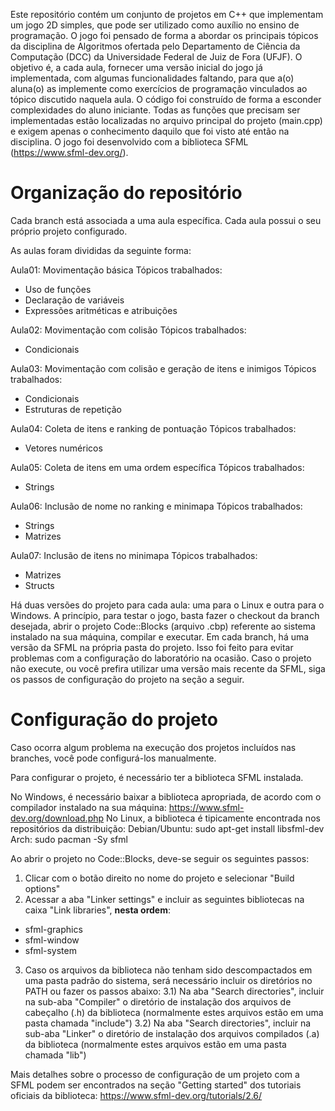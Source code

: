 Este repositório contém um conjunto de projetos em C++ que implementam um jogo 2D simples, que pode ser utilizado como auxílio no ensino de programação. O jogo foi pensado de forma a abordar os principais tópicos da disciplina de Algoritmos ofertada pelo Departamento de Ciência da Computação (DCC) da Universidade Federal de Juiz de Fora (UFJF). O objetivo é, a cada aula, fornecer uma versão inicial do jogo já implementada, com algumas funcionalidades faltando, para que a(o) aluna(o) as implemente como exercícios de programação vinculados ao tópico discutido naquela aula. O código foi construído de forma a esconder complexidades do aluno iniciante. Todas as funções que precisam ser implementadas estão localizadas no arquivo principal do projeto (main.cpp) e exigem apenas o conhecimento daquilo que foi visto até então na disciplina. O jogo foi desenvolvido com a biblioteca SFML (https://www.sfml-dev.org/).


# Organização do repositório
Cada branch está associada a uma aula específica. Cada aula possui o seu próprio projeto configurado.

As aulas foram divididas da seguinte forma:

Aula01: Movimentação básica
Tópicos trabalhados: 
- Uso de funções
- Declaração de variáveis
- Expressões aritméticas e atribuições

Aula02: Movimentação com colisão
Tópicos trabalhados:
- Condicionais

Aula03: Movimentação com colisão e geração de itens e inimigos
Tópicos trabalhados:
- Condicionais
- Estruturas de repetição

Aula04: Coleta de itens e ranking de pontuação
Tópicos trabalhados:
- Vetores numéricos

Aula05: Coleta de itens em uma ordem específica
Tópicos trabalhados:
- Strings

Aula06: Inclusão de nome no ranking e minimapa
Tópicos trabalhados:
- Strings
- Matrizes

Aula07: Inclusão de itens no minimapa
Tópicos trabalhados:
- Matrizes
- Structs


Há duas versões do projeto para cada aula: uma para o Linux e outra para o Windows. A princípio, para testar o jogo, basta fazer o checkout da branch desejada, abrir o projeto Code::Blocks (arquivo .cbp) referente ao sistema instalado na sua máquina, compilar e executar. Em cada branch, há uma versão da SFML na própria pasta do projeto. Isso foi feito para evitar problemas com a configuração do laboratório na ocasião. Caso o projeto não execute, ou você prefira utilizar uma versão mais recente da SFML, siga os passos de configuração do projeto na seção a seguir.


# Configuração do projeto
Caso ocorra algum problema na execução dos projetos incluídos nas branches, você pode configurá-los manualmente.

Para configurar o projeto, é necessário ter a biblioteca SFML instalada.

No Windows, é necessário baixar a biblioteca apropriada, de acordo com o compilador instalado na sua máquina: https://www.sfml-dev.org/download.php
No Linux, a biblioteca é tipicamente encontrada nos repositórios da distribuição:
Debian/Ubuntu: sudo apt-get install libsfml-dev
Arch: sudo pacman -Sy sfml

Ao abrir o projeto no Code::Blocks, deve-se seguir os seguintes passos:
1) Clicar com o botão direito no nome do projeto e selecionar "Build options"
2) Acessar a aba "Linker settings" e incluir as seguintes bibliotecas na caixa "Link libraries", **nesta ordem**:
- sfml-graphics
- sfml-window
- sfml-system
3) Caso os arquivos da biblioteca não tenham sido descompactados em uma pasta padrão do sistema, será necessário incluir os diretórios no PATH ou fazer os passos abaixo:
  3.1) Na aba "Search directories", incluir na sub-aba "Compiler" o diretório de instalação dos arquivos de cabeçalho (.h) da biblioteca (normalmente estes arquivos estão em uma pasta chamada "include")
  3.2) Na aba "Search directories", incluir na sub-aba "Linker" o diretório de instalação dos arquivos compilados (.a) da biblioteca (normalmente estes arquivos estão em uma pasta chamada "lib")

Mais detalhes sobre o processo de configuração de um projeto com a SFML podem ser encontrados na seção "Getting started" dos tutoriais oficiais da biblioteca:
https://www.sfml-dev.org/tutorials/2.6/
